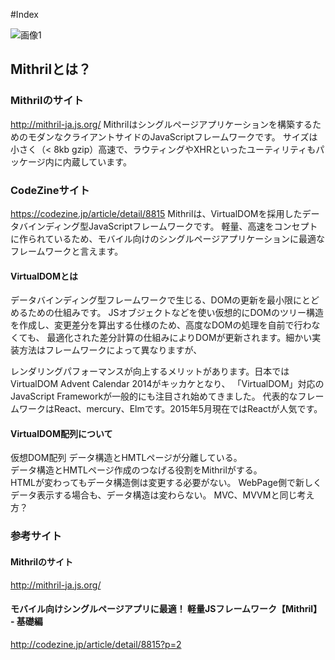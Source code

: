 #Index

![画像1](https://github.com/Mithril/blob/master/images/usagi.jpg "画像")


## Mithrilとは？

### Mithrilのサイト
http://mithril-ja.js.org/
Mithrilはシングルページアプリケーションを構築するためのモダンなクライアントサイドのJavaScriptフレームワークです。
サイズは小さく（< 8kb gzip）高速で、ラウティングやXHRといったユーティリティもパッケージ内に内蔵しています。


### CodeZineサイト
https://codezine.jp/article/detail/8815
Mithrilは、VirtualDOMを採用したデータバインディング型JavaScriptフレームワークです。
軽量、高速をコンセプトに作られているため、モバイル向けのシングルページアプリケーションに最適なフレームワークと言えます。


#### VirtualDOMとは 
データバインディング型フレームワークで生じる、DOMの更新を最小限にとどめるための仕組みです。
JSオブジェクトなどを使い仮想的にDOMのツリー構造を作成し、変更差分を算出する仕様のため、高度なDOMの処理を自前で行わなくても、
最適化された差分計算の仕組みによりDOMが更新されます。細かい実装方法はフレームワークによって異なりますが、


レンダリングパフォーマンスが向上するメリットがあります。日本ではVirtualDOM Advent Calendar 2014がキッカケとなり、
「VirtualDOM」対応のJavaScript Frameworkが一般的にも注目され始めてきました。
代表的なフレームワークはReact、mercury、Elmです。2015年5月現在ではReactが人気です。


#### VirtualDOM配列について
仮想DOM配列	
データ構造とHMTLページが分離している。	
データ構造とHMTLページ作成のつなげる役割をMithrilがする。	
HTMLが変わってもデータ構造側は変更する必要がない。	
WebPage側で新しくデータ表示する場合も、データ構造は変わらない。	
MVC、MVVMと同じ考え方？	




### 参考サイト
#### Mithrilのサイト
http://mithril-ja.js.org/
#### モバイル向けシングルページアプリに最適！ 軽量JSフレームワーク【Mithril】 - 基礎編
http://codezine.jp/article/detail/8815?p=2